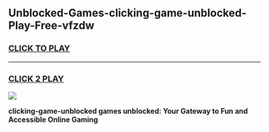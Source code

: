 
## Unblocked-Games-clicking-game-unblocked-Play-Free-vfzdw
<h3>
<a href="https://premium76.site?title=clicking-game-unblocked&ref=22A">CLICK TO PLAY</a></h3>
<hr>

<h3>
<a href="https://premium76.site?title=clicking-game-unblocked&ref=22A">CLICK 2 PLAY</a>
  
</h3>

<a href="https://premium76.site?title=clicking-game-unblocked&ref=22A"><img src="https://clearcache.store/games.png"></a>


**clicking-game-unblocked games unblocked: Your Gateway to Fun and Accessible Online Gaming**
